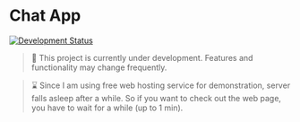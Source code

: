 # Chat App

[![Development Status](https://img.shields.io/badge/status-in%20development-yellow)](https://github.com/your-repo-url)

> 🚧 This project is currently under development. Features and functionality may change frequently.

> ⌛ Since I am using free web hosting service for demonstration, server falls asleep after a while. So if you want to check out the web page, you have to wait for a while (up to 1 min). 
